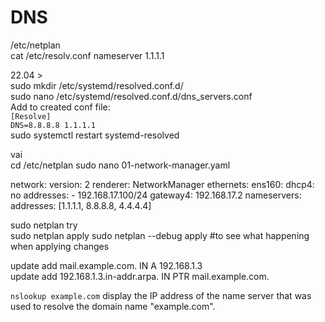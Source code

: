 # DNS
/etc/netplan  
cat /etc/resolv.conf    nameserver 1.1.1.1    

22.04 >  
sudo mkdir /etc/systemd/resolved.conf.d/  
sudo nano /etc/systemd/resolved.conf.d/dns_servers.conf  
Add to created conf file:  
`[Resolve]`  
`DNS=8.8.8.8 1.1.1.1`  
sudo systemctl restart systemd-resolved


vai  
cd /etc/netplan 
sudo nano 01-network-manager.yaml  

  
  
network:
  version: 2
  renderer: NetworkManager
  ethernets:
    ens160:
      dhcp4: no
      addresses:
        - 192.168.17.100/24
      gateway4: 192.168.17.2
      nameservers:
          addresses: [1.1.1.1, 8.8.8.8, 4.4.4.4]

sudo netplan try  
sudo netplan apply
sudo netplan --debug apply #to see what happening when applying changes  


update add mail.example.com. IN A 192.168.1.3  
update add 192.168.1.3.in-addr.arpa. IN PTR mail.example.com.   
 

`nslookup example.com`  display the IP address of the name server that was used to resolve the domain name "example.com".    

